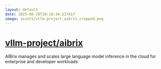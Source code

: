 ```yaml
---
layout: default
date: 2025-06-28T10:10:34.237417
image: assets/vllm-project_aibrix_cropped.png
---
```


# [vllm-project/aibrix](https://github.com/vllm-project/aibrix)

AIBrix manages and scales large language model inference in the cloud for enterprise and developer workloads
